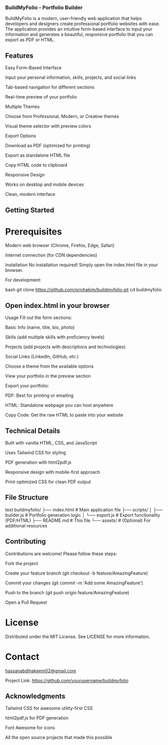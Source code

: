### BuildMyFolio - Portfolio Builder

BuildMyFolio is a modern, user-friendly web application that helps developers and designers create professional portfolio websites with ease. The application provides an intuitive form-based interface to input your information and generates a beautiful, responsive portfolio that you can export as PDF or HTML.

## Features
Easy Form-Based Interface

Input your personal information, skills, projects, and social links

Tab-based navigation for different sections

Real-time preview of your portfolio

Multiple Themes

Choose from Professional, Modern, or Creative themes

Visual theme selector with preview colors

Export Options

Download as PDF (optimized for printing)

Export as standalone HTML file

Copy HTML code to clipboard

Responsive Design

Works on desktop and mobile devices

Clean, modern interface

## Getting Started
# Prerequisites
Modern web browser (Chrome, Firefox, Edge, Safari)

Internet connection (for CDN dependencies)

Installation
No installation required! Simply open the index.html file in your browser.

For development:

bash
git clone https://github.com/privhakim/buildmyfolio.git
cd buildmyfolio
## Open index.html in your browser
Usage
Fill out the form sections:

Basic Info (name, title, bio, photo)

Skills (add multiple skills with proficiency levels)

Projects (add projects with descriptions and technologies)

Social Links (LinkedIn, GitHub, etc.)

Choose a theme from the available options

View your portfolio in the preview section

Export your portfolio:

PDF: Best for printing or emailing

HTML: Standalone webpage you can host anywhere

Copy Code: Get the raw HTML to paste into your website

## Technical Details
Built with vanilla HTML, CSS, and JavaScript

Uses Tailwind CSS for styling

PDF generation with html2pdf.js

Responsive design with mobile-first approach

Print-optimized CSS for clean PDF output

## File Structure
text
buildmyfolio/
├── index.html          # Main application file
├── scripts/
│   ├── builder.js      # Portfolio generation logic
│   └── export.js       # Export functionality (PDF/HTML)
├── README.md           # This file
└── assets/             # (Optional) For additional resources

## Contributing
Contributions are welcome! Please follow these steps:

Fork the project

Create your feature branch (git checkout -b feature/AmazingFeature)

Commit your changes (git commit -m 'Add some AmazingFeature')

Push to the branch (git push origin feature/AmazingFeature)

Open a Pull Request

# License
Distributed under the MIT License. See LICENSE for more information.

# Contact
hassanabdihakeem02@gmail.com

Project Link: https://github.com/yourusername/buildmyfolio

## Acknowledgments
Tailwind CSS for awesome utility-first CSS

html2pdf.js for PDF generation

Font Awesome for icons

All the open source projects that made this possible